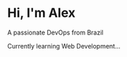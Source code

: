 <h1 align="left">Hi, I'm Alex</h1>

A passionate DevOps from Brazil

Currently learning Web Development...
